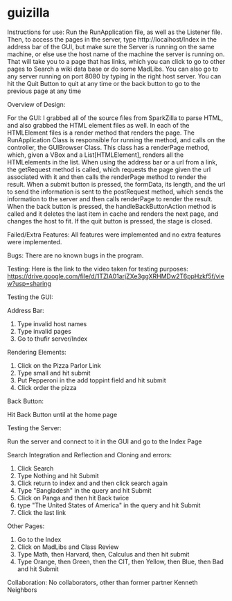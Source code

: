 # guizilla

Instructions for use:
Run the RunApplication file, as well as the Listener file. Then, to access the
pages in the server, type http://localhost/Index in the address bar of the GUI,
but make sure the Server is running on the same machine, or else use the host
name of the machine the server is running on. That will take you to a page that
has links, which you can click to go to other pages to Search a wiki data base
or do some MadLibs. You can also go to any server running on port 8080 by typing
in the right host server. You can hit the Quit Button to quit at any time or the
back button to go to the previous page at any time

Overview of Design:

For the GUI:
I grabbed all of the source files from SparkZilla to parse HTML, and also
grabbed the HTML element files as well. In each of the HTMLElement files is a
render method that renders the page. The RunApplication Class is responsible for
running the method, and calls on the controller, the GUIBrowser Class. This
class has a renderPage method, which, given a VBox and a List[HTMLElement],
renders all the HTMLelements in the list. When using the address bar or a url
from a link, the getRequest method is called, which requests the page given the
url associated with it and then calls the renderPage method to render the
result. When a submit button is pressed, the formData, its length, and the url
to send the information is sent to the postRequest method, which sends the
information to the server and then calls renderPage to render the result. When
the back button is pressed, the handleBackButtonAction method is called and it
deletes the last item in cache and renders the next page, and changes the host
to fit. If the quit button is pressed, the stage is closed.

Failed/Extra Features:
All features were implemented and no extra features were implemented.

Bugs:
There are no known bugs in the program.

Testing:
Here is the link to the video taken for testing purposes:
https://drive.google.com/file/d/1TZlA01arjZXe3ggXRHMDw2T6ppHzkf5f/view?usp=sharing


Testing the GUI:

Address Bar:

1. Type invalid host names
2. Type invalid pages
3. Go to thufir server/Index

Rendering Elements:

1. Click on the Pizza Parlor Link
2. Type small and hit submit
3. Put Pepperoni in the add toppint field and hit submit
4. Click order the pizza

Back Button:

Hit Back Button until at the home page

Testing the Server:

Run the server and connect to it in the GUI and go to the Index Page

Search Integration and Reflection and Cloning and errors:

1. Click Search
2. Type Nothing and hit Submit
3. Click return to index and and then click search again
4. Type "Bangladesh" in the query and hit Submit
5. Click on Panga and then hit Back twice
6. type "The United States of America" in the query and hit Submit
7. Click the last link

Other Pages:

1. Go to the Index
2. Click on MadLibs and Class Review
3. Type Math, then Harvard, then, Calculus and then hit submit
4. Type Orange, then Green, then the CIT, then Yellow, then Blue, then Bad and
hit Submit






Collaboration:
No collaborators, other than former partner Kenneth Neighbors
